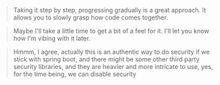 > Taking it step by step, progressing gradually is a great approach. It allows you to slowly grasp how code comes together.

> Maybe I'll take a little time to get a bit of a feel for it. I'll let you know how I'm vibing with it later.

> Hmmm, I agree, actually this is an authentic way to do security if we stick with spring boot, and there might be some other third party security libraries, and they are heavier and more intricate to use, yes, for the time being, we can disable security


